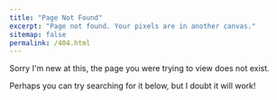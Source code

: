 ```yaml
---
title: "Page Not Found"
excerpt: "Page not found. Your pixels are in another canvas."
sitemap: false
permalink: /404.html
---
```


Sorry I'm new at this, the page you were trying to view does not exist.

Perhaps you can try searching for it below, but I doubt it will work!

<script type="text/javascript">
  var GOOG_FIXURL_LANG = 'en';
  var GOOG_FIXURL_SITE = '{{ site.url }}'
</script>
<script type="text/javascript"
  src="//linkhelp.clients.google.com/tbproxy/lh/wm/fixurl.js">
</script>
